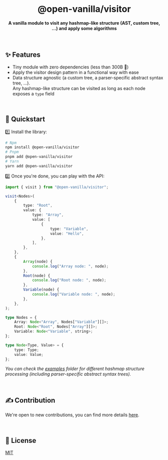 <br>
<div align="center">
    <h1>@open-vanilla/visitor</h1>
    <strong>A vanilla module to visit any hashmap-like structure (AST, custom tree, ...) and apply some algorithms</strong>
</div>
<br>
<br>

## ✨ Features

- Tiny module with zero dependencies (less than 300B 🚀)
- Apply the visitor design pattern in a functional way with ease
- Data structure agnostic (a custom tree, a parser-specific abstract syntax tree, ...).  
  Any hashmap-like structure can be visited as long as each node exposes a `type` field

<br>

## 🚀 Quickstart

1️⃣ Install the library:

```bash
# Npm
npm install @open-vanilla/visitor
# Pnpm
pnpm add @open-vanilla/visitor
# Yarn
yarn add @open-vanilla/visitor
```

2️⃣ Once you're done, you can play with the API:

```ts
import { visit } from "@open-vanilla/visitor";

visit<Nodes>(
	{
		type: "Root",
		value: {
			type: "Array",
			value: [
				{
					type: "Variable",
					value: "Hello",
				},
			],
		},
	},
	{
		Array(node) {
			console.log("Array node: ", node);
		},
		Root(node) {
			console.log("Root node: ", node);
		},
		Variable(node) {
			console.log("Variable node: ", node);
		},
	},
);

type Nodes = {
	Array: Node<"Array", Nodes["Variable"][]>;
	Root: Node<"Root", Nodes["Array"][]>;
	Variable: Node<"Variable", string>;
};

type Node<Type, Value> = {
	type: Type;
	value: Value;
};
```

_You can check the [examples](https://github.com/adbayb/open-vanilla/tree/main/libraries/visitor/examples) folder for different hashmap structure processing (including parser-specific abstract syntax trees)._

<br>

## ✍️ Contribution

We're open to new contributions, you can find more details [here](https://github.com/adbayb/open-vanilla/blob/main/CONTRIBUTING.md).

<br>

## 📖 License

[MIT](https://github.com/adbayb/open-vanilla/blob/main/LICENSE "License MIT")

<br>
